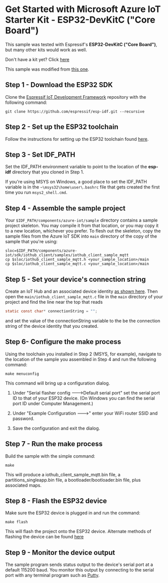 
# Get Started with Microsoft Azure IoT Starter Kit - ESP32-DevKitC ("Core Board")

This sample was tested with Espressif's **ESP32-DevKitC ("Core Board")**, but many other kits would work as well.

Don't have a kit yet? Click [here](http://esp32.net/)

This sample was modified from [this one](https://github.com/ustccw/AzureESP32.git).

## Step 1 - Download the ESP32 SDK

Clone the [Espressif IoT Development Framework](https://github.com/espressif/esp-idf) repository with the following command:

`git clone https://github.com/espressif/esp-idf.git --recursive`

## Step 2 - Set up the ESP32 toolchain

Follow the instructions for setting up the ESP32 toolchain found [here](http://esp-idf.readthedocs.io/en/latest/#setup-toolchain).

## Step 3 - Set IDF_PATH

Set the IDF_PATH environment variable to point to the location of the **esp-idf** directory that you 
cloned in Step 1.

If you're using MSYS on Windows, a good place to set the IDF_PATH variable is in the 
`~\msys32\home\user\.bashrc` file that gets created the first time you run `msys2_shell.cmd`.

## Step 4 - Assemble the sample project

Your `$IDF_PATH/components/azure-iot/sample` directory contains a sample project skeleton. You may 
compile it from that location, or you may copy it to a new location, whichever you prefer. 
To flesh out the skeleton,
copy the sample files from the Azure IoT SDK into `main` directory of the copy of the sample that 
you're using:

`sloc=$IDF_PATH/components/azure-iot/sdk/iothub_client/samples/iothub_client_sample_mqtt`<br/>
`cp $sloc/iothub_client_sample_mqtt.h <your_sample_location>/main`<br/>
`cp $sloc/iothub_client_sample_mqtt.c <your_sample_location>/main`

## Step 5 - Set your device's connection string

Create an IoT Hub and an associated device identity 
[as shown here](https://docs.microsoft.com/en-us/azure/iot-hub/iot-hub-csharp-csharp-getstarted).
Then open the `main/iothub_client_sample_mqtt.c` file in the `main` directory of your 
project and find the line near the top that reads 

```c
static const char* connectionString = "";

```

and set the value of the connectionString variable to the be the connection string of the device 
identity that you created.

## Step 6- Configure the make process

Using the toolchain you installed in Step 2 (MSYS, for example), navigate to the location of the 
sample you assembled in Step 4 and run the following command:

`make menuconfig`

This command will bring up a configuration dialog.

1. Under "Serial flasher config --->Default serial port" set the serial port ID to that of your ESP32 device. (On Windows you can find the serial port ID under Computer Management.)

1. Under "Example Configuration --->" enter your WiFi router SSID and password.

1. Save the configuration and exit the dialog.

## Step 7 - Run the make process

Build the sample with the simple command:

`make`

This will produce a iothub_client_sample_mqtt.bin file, a partitions_singleapp.bin file, a bootloader/bootloader.bin file, plus associated maps.

## Step 8 - Flash the ESP32 device

Make sure the ESP32 device is plugged in and run the command:

`make flash`

This will flash the project onto the ESP32 device. Alternate methods of flashing the device can be found [here](https://espressif.com/en/support/download/other-tools)

## Step 9 - Monitor the device output

The sample program sends status output to the device's serial port at a default 115200 baud. You monitor this output by connecting to the serial port with any terminal program such as [Putty](http://www.putty.org/).

